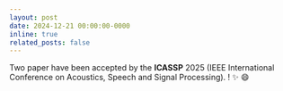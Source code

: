 ```yaml
---
layout: post
date: 2024-12-21 00:00:00-0000
inline: true
related_posts: false
---
```


Two paper have been accepted by the **ICASSP** 2025 (IEEE International Conference on Acoustics, Speech and Signal Processing).
! :sparkles: :smile:
